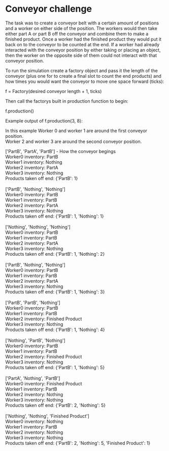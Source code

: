 # Conveyor challenge

The task was to create a conveyor belt with a certain amount of positions and a worker on either side of the position. 
The workers would then take either part A or part B off the conveyor and combine them to make a finished product.
Once a worker had the finished product they would put it back on to the conveyor to be counted at the end.
If a worker had already interacted with the conveyor position by either taking or placing an object, then the worker on the opposite side of them could not interact with that conveyor position.

To run the simulation create a factory object and pass it the length of the conveyor (plus one for to create a final slot to count the end products) and how times you would want the conveyor to move one space forward (ticks):

f = Factory(desired conveyor length + 1, ticks)

Then call the factorys built in production function to begin:

f.production()

Example output of f.production(3, 8):

In this example Worker 0 and worker 1 are around the first conveyor position. <br />
Worker 2 and worker 3 are around the second conveyor position. 

['PartB', 'PartA', 'PartB'] - How the conveyor begings <br />
Worker0 inventory: PartB   <br />
Worker1 inventory: Nothing <br />
Worker2 inventory: PartA   <br />
Worker3 inventory: Nothing <br />
Products taken off end: {'PartB': 1} <br /> <br />
['PartB', 'Nothing', 'Nothing'] <br /> 
Worker0 inventory: PartB <br />
Worker1 inventory: PartB<br />
Worker2 inventory: PartA <br />
Worker3 inventory: Nothing <br />
Products taken off end: {'PartB': 1, 'Nothing': 1} <br /> <br />
['Nothing', 'Nothing', 'Nothing'] <br />
Worker0 inventory: PartB <br />
Worker1 inventory: PartB <br />
Worker2 inventory: PartA <br />
Worker3 inventory: Nothing <br />
Products taken off end: {'PartB': 1, 'Nothing': 2} <br /> <br />
['PartB', 'Nothing', 'Nothing'] <br />
Worker0 inventory: PartB <br />
Worker1 inventory: PartB <br />
Worker2 inventory: PartA <br />
Worker3 inventory: Nothing <br />
Products taken off end: {'PartB': 1, 'Nothing': 3} <br /> <br />
['PartB', 'PartB', 'Nothing'] <br />
Worker0 inventory: PartB <br />
Worker1 inventory: PartB <br />
Worker2 inventory: Finished Product <br />
Worker3 inventory: Nothing <br />
Products taken off end: {'PartB': 1, 'Nothing': 4} <br /> <br />
['Nothing', 'PartB', 'Nothing'] <br />
Worker0 inventory: PartB <br />
Worker1 inventory: PartB <br />
Worker2 inventory: Finished Product <br />
Worker3 inventory: Nothing <br />
Products taken off end: {'PartB': 1, 'Nothing': 5} <br /> <br />
['PartA', 'Nothing', 'PartB'] <br />
Worker0 inventory: Finished Product <br />
Worker1 inventory: PartB <br />
Worker2 inventory: Nothing <br />
Worker3 inventory: Nothing <br />
Products taken off end: {'PartB': 2, 'Nothing': 5} <br /> <br />
['Nothing', 'Nothing', 'Finished Product'] <br />
Worker0 inventory: Nothing <br />
Worker1 inventory: PartB <br />
Worker2 inventory: Nothing <br />
Worker3 inventory: Nothing <br />
Products taken off end: {'PartB': 2, 'Nothing': 5, 'Finished Product': 1}
